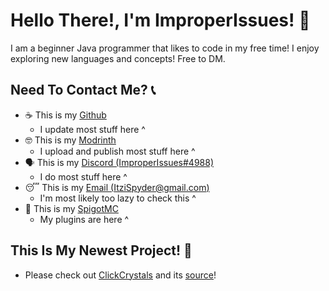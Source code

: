 
# Hello There!, I'm ImproperIssues! 👋
I am a beginner Java programmer that likes to code in my free time! I enjoy exploring new languages and concepts! Free to DM.

## Need To Contact Me? 📞
- ☕ This is my [Github](github.com/itzispyder)
  - I update most stuff here ^
- 🤓 This is my [Modrinth](modrinth.com/user/itzispyder)
  - I upload and publish most stuff here ^
- 🗣️ This is my [Discord (ImproperIssues#4988)](discord.com/channels/@me)
  - I do most stuff here ^
- 😴 This is my [Email (ItziSpyder@gmail.com)](gmail.com)
  - I'm most likely too lazy to check this ^
- 🤔 This is my [SpigotMC](spigotmc.org/members/itzispyder)
  - My plugins are here ^

## This Is My Newest Project! 🎯
- Please check out [ClickCrystals](modrinth.com/mod/clickcrystals) and its [source](github.com/itzispyder/clickcrystals)!
